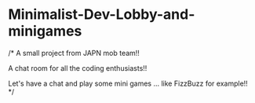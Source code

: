 # Minimalist-Dev-Lobby-and-minigames


/*
A small project from JAPN mob team!!

A chat room for all the coding enthusiasts!!

Let's have a chat and play some mini games ... like FizzBuzz for example!!
*/
